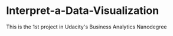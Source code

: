 # Interpret-a-Data-Visualization
This is the 1st project in Udacity's Business Analytics Nanodegree
